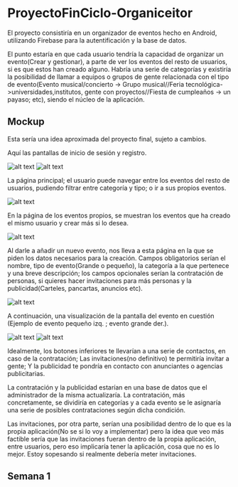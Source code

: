 # ProyectoFinCiclo-Organiceitor

El proyecto consistiría en un organizador de eventos hecho en Android, utilizando Firebase para la autentificación y la base de datos.


El punto estaría en que cada usuario tendría la capacidad de organizar un evento(Crear y gestionar), a parte de ver los eventos del resto de usuarios, si es que estos han creado alguno. Habría una serie de categorías y existiría la posibilidad de llamar a equipos o grupos de gente relacionada con el tipo de evento(Evento musical/concierto -> Grupo musical//Feria tecnológica->universidades,institutos, gente con proyectos//Fiesta de cumpleaños -> un payaso; etc), siendo el núcleo de la aplicación.

## Mockup
Esta sería una idea aproximada del proyecto final, sujeto a cambios.

Aquí las pantallas de inicio de sesión y registro.

![alt text](https://github.com/rodrigolopezramoss/ProyectoFinCiclo-Organiceitor/blob/main/Capturas/Login.png)     ![alt text](https://github.com/rodrigolopezramoss/ProyectoFinCiclo-Organiceitor/blob/main/Capturas/Registro.png)


La página principal; el usuario puede navegar entre los eventos del resto de usuarios, pudiendo filtrar entre categoría y tipo; o ir a sus propios eventos.

![alt text](https://github.com/rodrigolopezramoss/ProyectoFinCiclo-Organiceitor/blob/main/Capturas/Principal.png)


En la página de los eventos propios, se muestran los eventos que ha creado el mismo usuario y crear más si lo desea.

![alt text](https://github.com/rodrigolopezramoss/ProyectoFinCiclo-Organiceitor/blob/main/Capturas/EventosPropios.png)


Al darle a añadir un nuevo evento, nos lleva a esta página en la que se piden los datos necesarios para la creación.
Campos obligatorios serían el nombre, tipo de evento(Grande o pequeño), la categoría a la que pertenece y una breve descripción; los campos opcionales serían la contratación de personas, si quieres hacer invitaciones para más personas y la publicidad(Carteles, pancartas, anuncios etc).

![alt text](https://github.com/rodrigolopezramoss/ProyectoFinCiclo-Organiceitor/blob/main/Capturas/Añadir.png)


A continuación, una visualización de la pantalla del evento en cuestión (Ejemplo de evento pequeño izq. ; evento grande der.). 

![alt text](https://github.com/rodrigolopezramoss/ProyectoFinCiclo-Organiceitor/blob/main/Capturas/EventoP.png)   ![alt text](https://github.com/rodrigolopezramoss/ProyectoFinCiclo-Organiceitor/blob/main/Capturas/EventoG.png)

Idealmente, los botones inferiores te llevarían a una serie de contactos, en caso de la contratación; Las invitaciones(no definitivo) te permitiría invitar a gente; Y la publicidad te pondría en contacto con anunciantes o agencias publicitarias.

La contratación y la publicidad estarían en una base de datos que el administrador de la misma actualizaría. La contratación, más concretamente, se dividiría en categorías y a cada evento se le asignaría una serie de posibles contrataciones según dicha condición.

Las invitaciones, por otra parte, serían una posibilidad dentro de lo que es la propia aplicación(No se si lo voy a implementar) pero la idea que veo más factible sería que las invitaciones fueran dentro de la propia aplicación, entre usuarios, pero eso implicaría tener la aplicación, cosa que no es lo mejor. Estoy sopesando si realmente debería meter invitaciones.


## Semana 1
